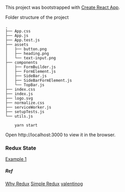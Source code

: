 This project was bootstrapped with [Create React App](https://github.com/facebook/create-react-app).

Folder structure of the project
```
.
├── App.css
├── App.js
├── App.test.js
├── assets
│   ├── button.png
│   ├── heading.png
│   └── text-input.png
├── components
│   ├── FormBuilder.js
│   ├── FormElement.js
│   ├── SideBar.js
│   ├── SideBarFormElement.js
│   └── TopBar.js
├── index.css
├── index.js
├── logo.svg
├── normalize.css
├── serviceWorker.js
├── setupTests.js
└── utils.js

```

```
    yarn start
```
Open http://localhost:3000 to view it in the browser.

### Redux State
[Example 1](https://react-redux.js.org/introduction/basic-tutorial#connecting-the-components)

##### Ref
[Why Redux](https://medium.com/better-programming/a-simple-redux-tutorial-starter-complete-code-example-9b2923572d71)
[Simple Redux](https://blog.tylerbuchea.com/super-simple-react-redux-application-example/)
[valentinog](https://www.valentinog.com/blog/redux/)


